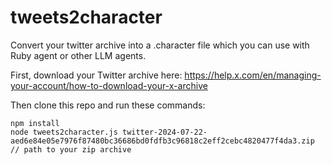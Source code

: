 # tweets2character

Convert your twitter archive into a .character file which you can use with Ruby agent or other LLM agents.

First, download your Twitter archive here: https://help.x.com/en/managing-your-account/how-to-download-your-x-archive

Then clone this repo and run these commands:
```
npm install
node tweets2character.js twitter-2024-07-22-aed6e84e05e7976f87480bc36686bd0fdfb3c96818c2eff2cebc4820477f4da3.zip // path to your zip archive
```
